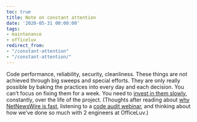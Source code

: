 ```yaml
---
toc: true
title: Note on constant attention
date: '2020-05-31 00:00:00'
tags:
- maintenance
- officeluv
redirect_from:
- "/constant-attention"
- "/constant-attention/"
---
```


Code performance, reliability, security, cleanliness. These things are not achieved through big sweeps and special efforts. They are only really possible by baking the practices into every day and each decision. You can’t focus on fixing them for a week. You need to [invest in them slowly](https://www.joshbeckman.org/2020/05/18/slow-tech-investment/), constantly, over the life of the project. (Thoughts after reading about [why NetNewsWire is fast](https://inessential.com/2020/05/18/why_netnewswire_is_fast), listening to a [code audit webinar](https://info.thoughtbot.com/rails-application-code-audit-workshop), and thinking about how we’ve done so much with 2 engineers at OfficeLuv.)

